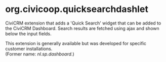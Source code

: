 org.civicoop.quicksearchdashlet
===============================

CiviCRM extension that adds a 'Quick Search' widget that can be added to the CiviCRM Dashboard.
Search results are fetched using ajax and shown below the input fields.  

This extension is generally available but was developed for specific customer installations.  
(Former name: *nl.sp.dashboard*.)
